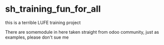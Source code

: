 # sh_training_fun_for_all
this is a terrible LUFE training project 

There are somemodule in here taken straight from odoo community, just as examples, please don't sue me
